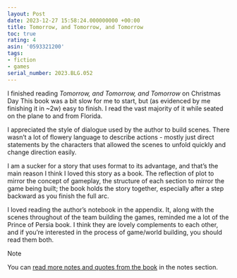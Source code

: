 ```yaml
---
layout: Post
date: 2023-12-27 15:58:24.000000000 +00:00
title: Tomorrow, and Tomorrow, and Tomorrow
toc: true
rating: 4
asin: '0593321200'
tags:
- fiction
- games
serial_number: 2023.BLG.052
---
```

I finished reading *Tomorrow, and Tomorrow, and Tomorrow* on Christmas Day
This book was a bit slow for me to start, but \(as evidenced by me finishing it in ~2w\) easy to finish\. I read the vast majority of it while seated on the plane to and from Florida\.

I appreciated the style of dialogue used by the author to build scenes\. There wasn’t a lot of flowery language to describe actions \- mostly just direct statements by the characters that allowed the scenes to unfold quickly and change direction easily\.

I am a sucker for a story that uses format to its advantage, and that’s the main reason I think I loved this story as a book\. The reflection of plot to mirror the concept of gameplay, the structure of each section to mirror the game being built; the book holds the story together, especially after a step backward as you finish the full arc\. 

I loved reading the author’s notebook in the appendix\. It, along with the scenes throughout of the team building the games, reminded me a lot of the Prince of Persia book\. I think they are lovely complements to each other, and if you’re interested in the process of game/world building, you should read them both\.

> [!NOTE]
> You can [read more notes and quotes from the book](https://www.joshbeckman.org/search/?q=%2735941599&keys=book) in the notes section.
